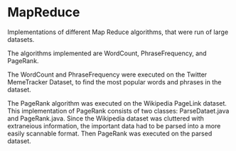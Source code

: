 MapReduce
=========

Implementations of different Map Reduce algorithms, that were run of large datasets. 

The algorithms implemented are WordCount, PhraseFrequency, and PageRank. 

The WordCount and PhraseFrequency were executed on the Twitter MemeTracker Dataset, to find the most popular words and phrases in the dataset.

The PageRank algorithm was executed on the Wikipedia PageLink dataset. This implementation of PageRank consists of two classes: ParseDataet.java and PageRank.java. Since the Wikipedia dataset was cluttered with extraneious information, the important data had to be parsed into a more easily scannable format. Then PageRank was executed on the parsed dataset. 
